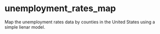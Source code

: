 # unemployment_rates_map
Map the unemployment rates data by counties in the United States using a simple lienar model.
